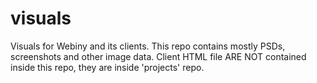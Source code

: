 visuals
=======

Visuals for Webiny and its clients. This repo contains mostly PSDs, screenshots and other image data. Client HTML file ARE NOT contained inside this repo, they are inside 'projects' repo.